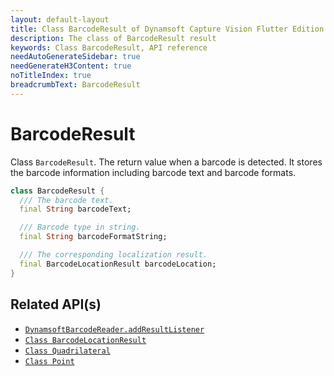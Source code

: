 ```yaml
---
layout: default-layout
title: Class BarcodeResult of Dynamsoft Capture Vision Flutter Edition
description: The class of BarcodeResult result
keywords: Class BarcodeResult, API reference
needAutoGenerateSidebar: true
needGenerateH3Content: true
noTitleIndex: true
breadcrumbText: BarcodeResult
---
```


# BarcodeResult

Class `BarcodeResult`. The return value when a barcode is detected. It stores the barcode information including barcode text and barcode formats.

```dart
class BarcodeResult {
  /// The barcode text.
  final String barcodeText;

  /// Barcode type in string.
  final String barcodeFormatString;

  /// The corresponding localization result.
  final BarcodeLocationResult barcodeLocation;
}
```

## Related API(s)

- [`DynamsoftBarcodeReader.addResultListener`](barcode-reader.md#addresultlistener)
- [`Class BarcodeLocationResult`](class-barcode-location-result.md)
- [`Class Quadrilateral`](class-quadrilateral.md)
- [`Class Point`](class-point.md)
